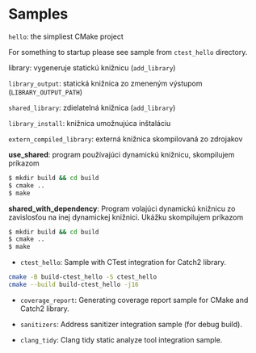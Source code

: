 # Samples

`hello`: the simpliest CMake project


For something to startup please see sample from `ctest_hello` directory.


library: vygeneruje statickú knižnicu (`add_library`)

`library_output`: statická knižnica zo zmeneným výstupom (`LIBRARY_OUTPUT_PATH`)

`shared_library`: zdielatelná knižnica (`add_library`)

`library_install`: knižnica umožnujúca inštaláciu

`extern_compiled_library`: externá knižnica skompilovaná zo zdrojakov

**use_shared**: program používajúci dynamickú knižnicu, skompilujem príkazom

```bash
$ mkdir build && cd build
$ cmake ..
$ make
```


**shared_with_dependency**: Program volajúci dynamickú knižnicu zo zavislosťou na inej dynamickej knižnici. Ukážku skompilujem príkazom

```bash
$ mkdir build && cd build
$ cmake ..
$ make
```

- `ctest_hello`: Sample with CTest integration for Catch2 library.

```bash
cmake -B build-ctest_hello -S ctest_hello
cmake --build build-ctest_hello -j16
```

- `coverage_report`: Generating coverage report sample for CMake and Catch2 library.

- `sanitizers`: Address sanitizer integration sample (for debug build).

- `clang_tidy`: Clang tidy static analyze tool integration sample.
